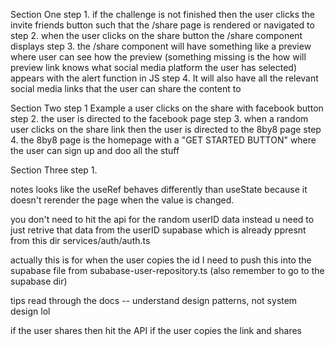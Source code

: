 Section One 
step 1. if the challenge is not  finished then the user clicks the invite friends button such that the /share page is rendered or navigated to 
step 2. when the user clicks on the share button the /share component displays 
step 3. the /share component will have something like a preview where user can see how the preview (something missing is the how will preview link knows what social media platform the user has selected) appears with the alert function in JS 
step 4. It will also have all the relevant social media links that the user can share the content to

Section Two 
step 1 Example a user clicks on the share with facebook button 
step 2.  the user is directed to the facebook page 
step 3. when a random user clicks on the share link then the user is directed to the 8by8 page 
step 4. the 8by8 page is the homepage with a "GET STARTED BUTTON" where the user can sign up and doo all the stuff 

Section Three 
step 1. 



notes 
looks like the useRef behaves differently than useState because it doesn't rerender the page when the value is changed. 


you don't need to hit the api for the random userID data instead u need to just retrive that data from the userID supabase which is already ppresnt from this dir services/auth/auth.ts


actually this is for when the user copies the id I need to push this into the supabase file from subabase-user-repository.ts   (also remember to go to the supabase dir)

tips read through the docs -- understand design patterns, not system design lol 


if the user shares then hit the API
if the user copies the link and shares 
